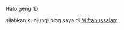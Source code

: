 Halo geng :D

silahkan kunjungi blog saya di <a href="https://blog.miftahussalam.com" target="_blank">Miftahussalam</a>
